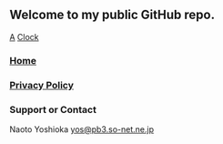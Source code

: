 ## Welcome to my public GitHub repo.

[A](./a.html)
[Clock](./JavaScript/clock/a.html)

### [Home](http://ynaoto.github.io/)
### [Privacy Policy](http://ynaoto.github.io/policy/)

### Support or Contact
Naoto Yoshioka yos@pb3.so-net.ne.jp

